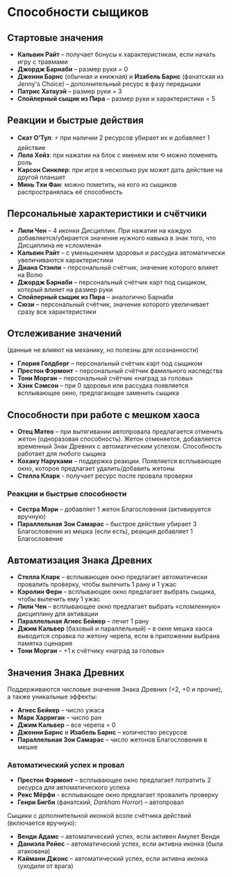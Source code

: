 # Способности сыщиков

## Стартовые значения

* **Кальвин Райт** – получает бонусы к характеристикам, если начать игру с травмами
* **Джордж Барнаби** – размер руки = 0
* **Дженни Барнс** (обычная и книжная) и **Изабель Барнс** (фанатская из Jenny's Choice) – дополнительный ресурс в фазу передышки
* **Патрис Хатауэй** – размер руки = 3
* **Спойлерный сыщик из Пира** – размер руки и характеристики = 5

## Реакции и быстрые действия

* **Скат О’Тул**: ⚡ при наличии 2 ресурсов убирает их и добавляет 1 действие
* **Лола Хейз**: при нажатии на блок с именем или ⟲ можно поменять роль
* **Карсон Синклер**: при игре в несколько рук может дать действие на другой планшет
* **Минь Тхи Фан**: можно пометить, на кого из сыщиков распространялась её способность

## Персональные характеристики и счётчики

* **Лили Чен** – 4 иконки Дисциплин. При нажатии на каждую добавляется/убирается значение нужного навыка в знак того, что Дисциплина не «сломлена»
* **Кальвин Райт** – с уменьшением здоровья и рассудка автоматически увеличиваются характеристики
* **Диана Стэнли** – персональный счётчик, значение которого влияет на Волю
* **Джордж Барнаби** – персональный счётчик карт под сыщиком, который влияет на размер руки
* **Спойлерный сыщик из Пира** – аналогично Барнаби
* **Сюзи** – персональный счётчик, значение которого увеличивает сразу все характеристики

## Отслеживание значений

(данные не влияют на механику, но полезны для осознанности)

* **Глория Голдберг** – персональный счётчик карт под сыщиком
* **Престон Фэрмонт** – персональный счётчик фамильного наследства
* **Тони Морган** – персональный счётчик «наград за головы»
* **Хэнк Сэмсон** – при 0 здоровья или рассудка появляется всплывающее окно, предлагающее заменить сыщика

## Способности при работе с мешком хаоса

* **Отец Матео** – при вытягивании автопровала предлагается отменить жетон (одноразовая способность). Жетон отменяется, добавляется временный Знак Древних с автоматическим успехом. Способность работает для любого сыщика
* **Кохаку Наруками** – поддержка реакции. Появляется всплывающее окно, которое предлагает удалить/добавить жетоны
* **Стелла Кларк** - получает ресурс после провала проверки

### Реакции и быстрые способности

* **Сестра Мэри** – добавляет 1 жетон Благословения (активируется вручную)
* **Параллельная Зои Самарас** – быстрое действие убирает 3 Благословения из мешка (если есть), реакция добавляет 1 Благословение

## Автоматизация Знака Древних

* **Стелла Кларк** – всплывающее окно предлагает автоматически провалить проверку, чтобы вылечить 1 рану и 1 ужас
* **Кэролин Ферн** – всплывающее окно предлагает выбрать сыщика, чтобы вылечить ему 1 ужас
* **Лили Чен** – всплывающее окно предлагает выбрать «сломленную» дисциплину для активации
* **Параллельная Агнес Бейкер** – лечит 1 рану
* **Джим Кальвер** (базовый и параллельный) – в окне мешка хаоса выводится справка по жетону черепа, если в приложении выбрана памятка сценария
* **Тони Морган** – +1 к счётчику «наград за головы»

## Значения Знака Древних

Поддерживаются числовые значения Знака Древних (+2, +0 и прочие), а также уникальные эффекты:

* **Агнес Бейкер** – число ужаса
* **Марк Харриган** – число ран
* **Джим Кальвер** – все черепа = 0
* **Дженни Барнс** и **Изабель Барнс** – количество ресурсов
* **Параллельная Зои Самарас** – число жетонов Благословения в мешке

### Автоматический успех и провал

* **Престон Фэрмонт** – всплывающее окно предлагает потратить 2 ресурса для автоматического успеха
* **Рекс Мёрфи** - всплывающее окно предлагает провалить проверку
* **Генри Бигби** (фанатский, *Darkham Horror*) – автопровал

Сыщики с дополнительной иконкой возле счётчика действий (включается вручную):

* **Венди Адамс** – автоматический успех, если активен Амулет Венди
* **Даниэла Рейес** – автоматический успех, если активна иконка (была атакована)
* **Каймани Джонс** – автоматический успех, если активна иконка (уходили от врага)

